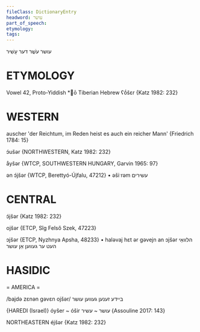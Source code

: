```yaml
---
fileClass: DictionaryEntry
headword: עושר
part_of_speech: 
etymology: 
tags: 
---
```

עושר
עֹשֶׁר
דער
עָשִׁיר

ETYMOLOGY
===========
Vowel 42, Proto-Yiddish *ō
Tiberian Hebrew ʕṓšɛr
{Katz 1982: 232}

WESTERN
========

auscher 'der Reichtum, im Reden heist es auch ein reicher Mann' {Friedrich 1784: 15}

ɔ́ušər {NORTHWESTERN, Katz 1982: 232}

åyšər {WTCP, SOUTHWESTERN HUNGARY, Garvin 1965: 97}

ən ɔ́jšər {WTCP, Berettyó-Újfalu, 47212}
	•	əšiˑrəm עשירים

CENTRAL
========

ɔ́jšər {Katz 1982: 232}

ojšər {ETCP, Sîg Felső Szek, 47223}

ɔjšər {ETCP, Nyzhnya Apsha, 48233}
	•	haləvaj hɛt ər gəvejn an ɔjšər הלוואַי העט ער געווען אַן עושר

HASIDIC
=======
= AMERICA = 

/bajdə zɛnən gəvɛn ojšər/ ביידע זענען געווען עושר

{HAREDI (Israel)}
óyšer ~ óšir עושר ~ עשיר {Assouline 2017: 143}

NORTHEASTERN
éjšər {Katz 1982: 232}